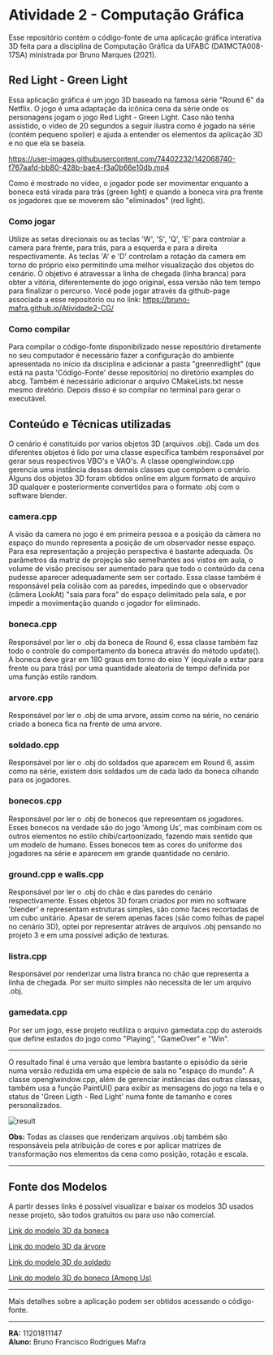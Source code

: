 # Atividade 2 - Computação Gráfica

Esse repositório contém o código-fonte de uma aplicação gráfica interativa 3D feita para a disciplina de Computação Gráfica da UFABC (DA1MCTA008-17SA) ministrada por Bruno Marques (2021).

## Red Light - Green Light
Essa aplicação gráfica é um jogo 3D baseado na famosa série "Round 6" da Netflix. O jogo é uma adaptação da icônica cena da série onde os personagens jogam o jogo Red Light - Green Light. Caso não tenha assistido, o vídeo de 20 segundos a seguir ilustra como é jogado na série (contém pequeno spoiler) e ajuda a entender os elementos da aplicação 3D e no que ela se baseia. 

https://user-images.githubusercontent.com/74402232/142068740-f767aafd-bb80-428b-bae4-f3a0b66e10db.mp4

Como é mostrado no vídeo, o jogador pode ser movimentar enquanto a boneca está virada para trás (green light) e quando a boneca vira pra frente os jogadores que se moverem são "eliminados" (red light).

### Como jogar
Utilize as setas direcionais ou as teclas 'W', 'S', 'Q', 'E' para controlar a camera para frente, para trás, para a esquerda e para a direita respectivamente. As teclas 'A' e 'D' controlam a rotação da camera em torno do próprio eixo permitindo uma melhor visualização dos objetos do cenário. O objetivo é atravessar a linha de chegada (linha branca) para obter a vitória, diferentemente do jogo original, essa versão não tem tempo para finalizar o percurso. Você pode jogar através da github-page associada a esse repositório ou no link: https://bruno-mafra.github.io/Atividade2-CG/

### Como compilar
Para compilar o código-fonte disponibilizado nesse repositório diretamente no seu computador é necessário fazer a configuração do ambiente apresentada no início da disciplina e adicionar a pasta "greenredlight" (que está na pasta 'Código-Fonte' desse repositório) no diretório examples do abcg. Também é necessário adicionar o arquivo CMakeLists.txt nesse mesmo diretório. Depois disso é so compilar no terminal para gerar o executável.

## Conteúdo e Técnicas utilizadas

O cenário é constituido por varios objetos 3D (arquivos .obj). Cada um dos diferentes objetos é lido por uma classe específica também responsável por gerar seus respectivos VBO's e VAO's. A classe openglwindow.cpp gerencia uma instância dessas demais classes que compõem o cenário. Alguns dos objetos 3D foram obtidos online em algum formato de arquivo 3D qualquer e posteriormente convertidos para o formato .obj com o software blender.

### camera.cpp
A visão da camera no jogo é em primeira pessoa e a posição da câmera no espaço do mundo representa a posição de um observador nesse espaço. Para esa representação a projeção perspectiva é bastante adequada. Os parâmetros da matriz de projeção são semelhantes aos vistos em aula, o volume de visão precisou ser aumentado para que todo o conteúdo da cena pudesse aparecer adequadamente sem ser cortado. Essa classe também é responsável pela colisão com as paredes, impedindo que o observador (câmera LookAt) "saia para fora" do espaço delimitado pela sala, e por impedir a movimentação quando o jogador for eliminado.

### boneca.cpp
Responsável por ler o .obj da boneca de Round 6, essa classe também faz todo o controle do comportamento da boneca através do método update(). A boneca deve girar em 180 graus em torno do eixo Y (equivale a estar para frente ou para trás) por uma quantidade aleatoria de tempo definida por uma função estilo random.

### arvore.cpp
Responsável por ler o .obj de uma arvore, assim como na série, no cenário criado a boneca fica na frente de uma arvore.

### soldado.cpp
Responsável por ler o .obj do soldados que aparecem em Round 6, assim como na série, existem dois soldados um de cada lado da boneca olhando para os jogadores.

### bonecos.cpp
Responsável por ler o .obj de bonecos que representam os jogadores. Esses bonecos na verdade são do jogo 'Among Us', mas combinam com os outros elementos no estilo chibi/cartoonizado, fazendo mais sentido que um modelo de humano. Esses bonecos tem as cores do uniforme dos jogadores na série e aparecem em grande quantidade no cenário.

### ground.cpp e walls.cpp
Responsável por ler o .obj do chão e das paredes do cenário respectivamente. Esses objetos 3D foram criados por mim no software 'blender' e representam estruturas simples, são como faces recortadas de um cubo unitário. Apesar de serem apenas faces (são como folhas de papel no cenário 3D), optei por representar atráves de arquivos .obj pensando no projeto 3 e em uma possível adição de texturas.

### listra.cpp
Responsável por renderizar uma listra branca no chão que representa a linha de chegada. Por ser muito simples não necessita de ler um arquivo .obj.

### gamedata.cpp
Por ser um jogo, esse projeto reutiliza o arquivo gamedata.cpp do asteroids que define estados do jogo como "Playing", "GameOver" e "Win".

---

O resultado final é uma versão que lembra bastante o episódio da série numa versão reduzida em uma espécie de sala no "espaço do mundo". A classe openglwindow.cpp, além de gerenciar instâncias das outras classas, também usa a função PaintUI() para exibir as mensagens do jogo na tela e o status de 'Green Ligth - Red Light' numa fonte de tamanho e cores personalizados.

![result](https://user-images.githubusercontent.com/74402232/142194124-ab5329fd-f30e-4813-8dd6-80d04c8eef23.png)


**Obs:** Todas as classes que renderizam arquivos .obj também são responsáveis pela atribuição de cores e por aplicar matrizes de transformação nos elementos da cena como posição, rotação e escala.

---
## Fonte dos Modelos
A partir desses links é possível visualizar e baixar os modelos 3D usados nesse projeto, são todos gratuitos ou para uso não comercial.

[Link do modelo 3D da boneca](https://sketchfab.com/3d-models/squid-game-doll-ccfed977f35446a7914a3abc5e393182)

[Link do modelo 3D da árvore](https://sketchfab.com/3d-models/tree-a2a6237a270840e198cc7db1c47f1ef7)

[Link do modelo 3D do soldado](https://sketchfab.com/3d-models/squid-game-pinksoldier-8f6112f88ea743e8a468ac017bb2c0e2)

[Link do modelo 3D do boneco (Among Us)](https://sketchfab.com/3d-models/among-us-obj-5254d257fac74e28aa1455a368481279)

---
Mais detalhes sobre a aplicação podem ser obtidos acessando o código-fonte.

---

**RA:** 11201811147                                                                                                                                                             
**Aluno:** Bruno Francisco Rodrigues Mafra            
